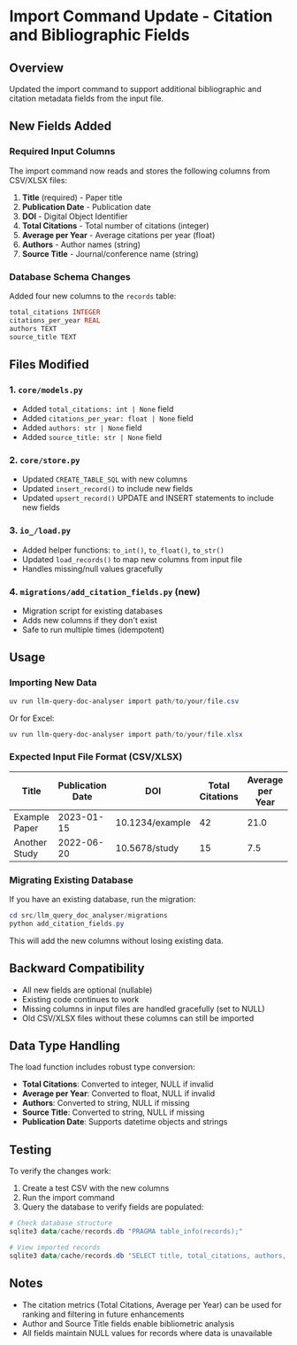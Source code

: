 # Import Command Update - Citation and Bibliographic Fields

## Overview
Updated the import command to support additional bibliographic and citation metadata fields from the input file.

## New Fields Added

### Required Input Columns
The import command now reads and stores the following columns from CSV/XLSX files:

1. **Title** (required) - Paper title
2. **Publication Date** - Publication date
3. **DOI** - Digital Object Identifier
4. **Total Citations** - Total number of citations (integer)
5. **Average per Year** - Average citations per year (float)
6. **Authors** - Author names (string)
7. **Source Title** - Journal/conference name (string)

### Database Schema Changes

Added four new columns to the `records` table:
```sql
total_citations INTEGER
citations_per_year REAL
authors TEXT
source_title TEXT
```

## Files Modified

### 1. `core/models.py`
- Added `total_citations: int | None` field
- Added `citations_per_year: float | None` field
- Added `authors: str | None` field
- Added `source_title: str | None` field

### 2. `core/store.py`
- Updated `CREATE_TABLE_SQL` with new columns
- Updated `insert_record()` to include new fields
- Updated `upsert_record()` UPDATE and INSERT statements to include new fields

### 3. `io_/load.py`
- Added helper functions: `to_int()`, `to_float()`, `to_str()`
- Updated `load_records()` to map new columns from input file
- Handles missing/null values gracefully

### 4. `migrations/add_citation_fields.py` (new)
- Migration script for existing databases
- Adds new columns if they don't exist
- Safe to run multiple times (idempotent)

## Usage

### Importing New Data
```powershell
uv run llm-query-doc-analyser import path/to/your/file.csv
```

Or for Excel:
```powershell
uv run llm-query-doc-analyser import path/to/your/file.xlsx
```

### Expected Input File Format (CSV/XLSX)

| Title | Publication Date | DOI | Total Citations | Average per Year | Authors | Source Title |
|-------|-----------------|-----|-----------------|------------------|---------|--------------|
| Example Paper | 2023-01-15 | 10.1234/example | 42 | 21.0 | Smith J, Doe J | Nature |
| Another Study | 2022-06-20 | 10.5678/study | 15 | 7.5 | Johnson A | Science |

### Migrating Existing Database

If you have an existing database, run the migration:

```powershell
cd src/llm_query_doc_analyser/migrations
python add_citation_fields.py
```

This will add the new columns without losing existing data.

## Backward Compatibility

- All new fields are optional (nullable)
- Existing code continues to work
- Missing columns in input files are handled gracefully (set to NULL)
- Old CSV/XLSX files without these columns can still be imported

## Data Type Handling

The load function includes robust type conversion:
- **Total Citations**: Converted to integer, NULL if invalid
- **Average per Year**: Converted to float, NULL if invalid
- **Authors**: Converted to string, NULL if missing
- **Source Title**: Converted to string, NULL if missing
- **Publication Date**: Supports datetime objects and strings

## Testing

To verify the changes work:

1. Create a test CSV with the new columns
2. Run the import command
3. Query the database to verify fields are populated:

```powershell
# Check database structure
sqlite3 data/cache/records.db "PRAGMA table_info(records);"

# View imported records
sqlite3 data/cache/records.db "SELECT title, total_citations, authors, source_title FROM records LIMIT 5;"
```

## Notes

- The citation metrics (Total Citations, Average per Year) can be used for ranking and filtering in future enhancements
- Author and Source Title fields enable bibliometric analysis
- All fields maintain NULL values for records where data is unavailable
